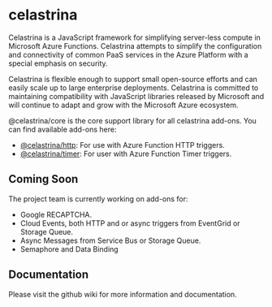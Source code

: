 # celastrina
Celastrina is a JavaScript framework for simplifying server-less compute in Microsoft Azure Functions. Celastrina 
attempts to simplify the configuration and connectivity of common PaaS services in the Azure Platform with a special 
emphasis on security.

Celastrina is flexible enough to support small open-source efforts and can easily scale up to large enterprise 
deployments. Celastrina is committed to maintaining compatibility with JavaScript libraries released by Microsoft and 
will continue to adapt and grow with the Microsoft Azure ecosystem.

@celastrina/core is the core support library for all celastrina add-ons. You can find available add-ons here:

- [@celastrina/http](https://www.npmjs.com/package/@celastrina/http): For use with Azure Function HTTP triggers.
- [@celastrina/timer](https://www.npmjs.com/package/@celastrina/timer): For user with Azure Function Timer triggers.

## Coming Soon
The project team is currently working on add-ons for:
- Google RECAPTCHA.
- Cloud Events, both HTTP and or async triggers from EventGrid or Storage Queue.
- Async Messages from Service Bus or Storage Queue.
- Semaphore and Data Binding

## Documentation
Please visit the github wiki for more information and documentation.
